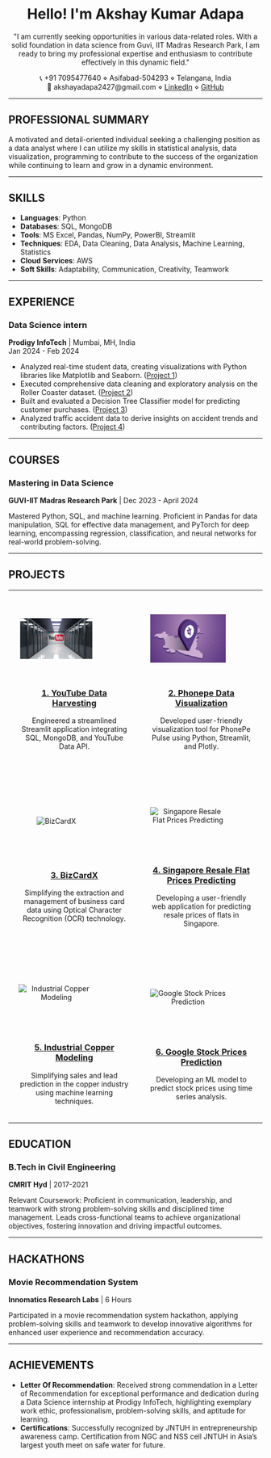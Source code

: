 <h1 align="center">Hello! I'm Akshay Kumar Adapa</h1>

<p align="center">
  "I am currently seeking opportunities in various data-related roles. With a solid foundation in data science from Guvi, IIT Madras Research Park, I am ready to bring my professional expertise and enthusiasm to contribute effectively in this dynamic field."
</p>

<p align="center">
  📞 +91 7095477640 ⋄ Asifabad-504293 ⋄ Telangana, India <br>
  📧 akshayadapa2427@gmail.com ⋄ <a href="https://www.linkedin.com/in/akshayadapa">LinkedIn</a> ⋄ <a href="https://github.com/AkshayAdapa">GitHub</a>
</p>

---

## PROFESSIONAL SUMMARY

A motivated and detail-oriented individual seeking a challenging position as a data analyst where I can utilize my skills in statistical analysis, data visualization, programming to contribute to the success of the organization while continuing to learn and grow in a dynamic environment.

---

## SKILLS

- **Languages**: Python
- **Databases**: SQL, MongoDB
- **Tools**: MS Excel, Pandas, NumPy, PowerBI, Streamlit
- **Techniques**: EDA, Data Cleaning, Data Analysis, Machine Learning, Statistics
- **Cloud Services**: AWS
- **Soft Skills**: Adaptability, Communication, Creativity, Teamwork

---

## EXPERIENCE

### Data Science intern
**Prodigy InfoTech** | Mumbai, MH, India  
Jan 2024 - Feb 2024

- Analyzed real-time student data, creating visualizations with Python libraries like Matplotlib and Seaborn. ([Project 1](https://github.com/AkshayAdapa/PRODIGY_DS_01_Visualization.git))
- Executed comprehensive data cleaning and exploratory analysis on the Roller Coaster dataset. ([Project 2](https://github.com/AkshayAdapa/PRODIGY_DS_02_EDA.git))
- Built and evaluated a Decision Tree Classifier model for predicting customer purchases. ([Project 3](https://github.com/AkshayAdapa/PRODIGY_DS_03_Decision_Tree.git))
- Analyzed traffic accident data to derive insights on accident trends and contributing factors. ([Project 4](https://github.com/AkshayAdapa/PRODIGY_DS_05_-Analyze-traffic-accident-data.git))

---

## COURSES

### Mastering in Data Science
**GUVI-IIT Madras Research Park** | Dec 2023 - April 2024

Mastered Python, SQL, and machine learning. Proficient in Pandas for data manipulation, SQL for effective data management, and PyTorch for deep learning, encompassing regression, classification, and neural networks for real-world problem-solving.

---
## PROJECTS

<table>
  <tr>
    <td style="text-align: center; padding: 20px;">
      <div style="width: 150px; height: 150px; display: flex; justify-content: center; align-items: center;">
        <img src="https://github.com/AkshayAdapa/YouTube_Data_Harvesting/blob/main/youtube%20data%20symbol.jpg?raw=true" alt="YouTube Data Harvesting" style="max-width: 100%; max-height: 100%;">
      </div>
      <h3><a href="https://github.com/AkshayAdapa/YouTube_Data_Harvesting.git">1. YouTube Data Harvesting</a></h3>
      <p>Engineered a streamlined Streamlit application integrating SQL, MongoDB, and YouTube Data API.</p>
    </td>
    <td style="text-align: center; padding: 20px;">
      <div style="width: 150px; height: 150px; display: flex; justify-content: center; align-items: center;">
        <img src="https://github.com/AkshayAdapa/Phonepe_Pulse/blob/main/phonepe%20symbol.jpg?raw=true" alt="Phonepe Data Visualization" style="max-width: 100%; max-height: 100%;">
      </div>
      <h3><a href="https://github.com/AkshayAdapa/Phonepe_Pulse.git">2. Phonepe Data Visualization</a></h3>
      <p>Developed user-friendly visualization tool for PhonePe Pulse using Python, Streamlit, and Plotly.</p>
    </td>
  </tr>
  <tr>
    <td style="text-align: center; padding: 20px;">
      <div style="width: 150px; height: 150px; display: flex; justify-content: center; align-items: center;">
        <img src="image_path_1" alt="BizCardX" style="max-width: 100%; max-height: 100%;">
      </div>
      <h3><a href="project_link_1">3. BizCardX</a></h3>
      <p>Simplifying the extraction and management of business card data using Optical Character Recognition (OCR) technology.</p>
    </td>
    <td style="text-align: center; padding: 20px;">
      <div style="width: 150px; height: 150px; display: flex; justify-content: center; align-items: center;">
        <img src="image_path_2" alt="Singapore Resale Flat Prices Predicting" style="max-width: 100%; max-height: 100%;">
      </div>
      <h3><a href="project_link_2">4. Singapore Resale Flat Prices Predicting</a></h3>
      <p>Developing a user-friendly web application for predicting resale prices of flats in Singapore.</p>
    </td>
  </tr>
  <tr>
    <td style="text-align: center; padding: 20px;">
      <div style="width: 150px; height: 150px; display: flex; justify-content: center; align-items: center;">
        <img src="image_path_3" alt="Industrial Copper Modeling" style="max-width: 100%; max-height: 100%;">
      </div>
      <h3><a href="project_link_3">5. Industrial Copper Modeling</a></h3>
      <p>Simplifying sales and lead prediction in the copper industry using machine learning techniques.</p>
    </td>
    <td style="text-align: center; padding: 20px;">
      <div style="width: 150px; height: 150px; display: flex; justify-content: center; align-items: center;">
        <img src="image_path_4" alt="Google Stock Prices Prediction" style="max-width: 100%; max-height: 100%;">
      </div>
      <h3><a href="project_link_4">6. Google Stock Prices Prediction</a></h3>
      <p>Developing an ML model to predict stock prices using time series analysis.</p>
    </td>
  </tr>
</table>



## EDUCATION

### B.Tech in Civil Engineering
**CMRIT Hyd** | 2017-2021

Relevant Coursework: Proficient in communication, leadership, and teamwork with strong problem-solving skills and disciplined time management. Leads cross-functional teams to achieve organizational objectives, fostering innovation and driving impactful outcomes.

---

## HACKATHONS

### Movie Recommendation System
**Innomatics Research Labs** | 6 Hours

Participated in a movie recommendation system hackathon, applying problem-solving skills and teamwork to develop innovative algorithms for enhanced user experience and recommendation accuracy.

---

## ACHIEVEMENTS

- **Letter Of Recommendation**: Received strong commendation in a Letter of Recommendation for exceptional performance and dedication during a Data Science internship at Prodigy InfoTech, highlighting exemplary work ethic, professionalism, problem-solving skills, and aptitude for learning.
- **Certifications**: Successfully recognized by JNTUH in entrepreneurship awareness camp. Certification from NGC and NSS cell JNTUH in Asia’s largest youth meet on safe water for future.
